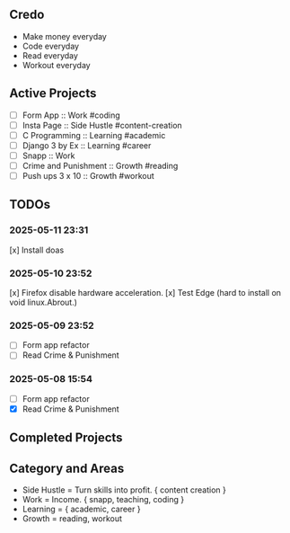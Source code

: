 ## Credo
- Make money everyday
- Code everyday
- Read everyday
- Workout everyday

## Active Projects
- [ ] Form App :: Work #coding
- [ ] Insta Page :: Side Hustle #content-creation
- [ ] C Programming :: Learning #academic
- [ ] Django 3 by Ex :: Learning #career
- [ ] Snapp :: Work
- [ ] Crime and Punishment :: Growth #reading
- [ ] Push ups 3 x 10 :: Growth #workout

## TODOs

### 2025-05-11 23:31
[x] Install doas

### 2025-05-10 23:52
[x] Firefox disable hardware acceleration.
[x] Test Edge (hard to install on void linux.Abrout.)

### 2025-05-09 23:52
- [ ] Form app refactor
- [ ] Read Crime & Punishment

### 2025-05-08 15:54
- [ ] Form app refactor
- [x] Read Crime & Punishment

## Completed Projects

## Category and Areas
- Side Hustle = Turn skills into profit. { content creation }
- Work = Income. { snapp, teaching, coding }
- Learning = { academic, career }
- Growth = reading, workout

